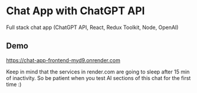 # Chat App with ChatGPT API

Full stack chat app (ChatGPT API, React, Redux Toolkit, Node, OpenAI)

## Demo
https://chat-app-frontend-myd9.onrender.com

Keep in mind that the services in render.com are going to sleep after 15 min of inactivity. So be patient when you test AI sections of this chat for the first time :)
